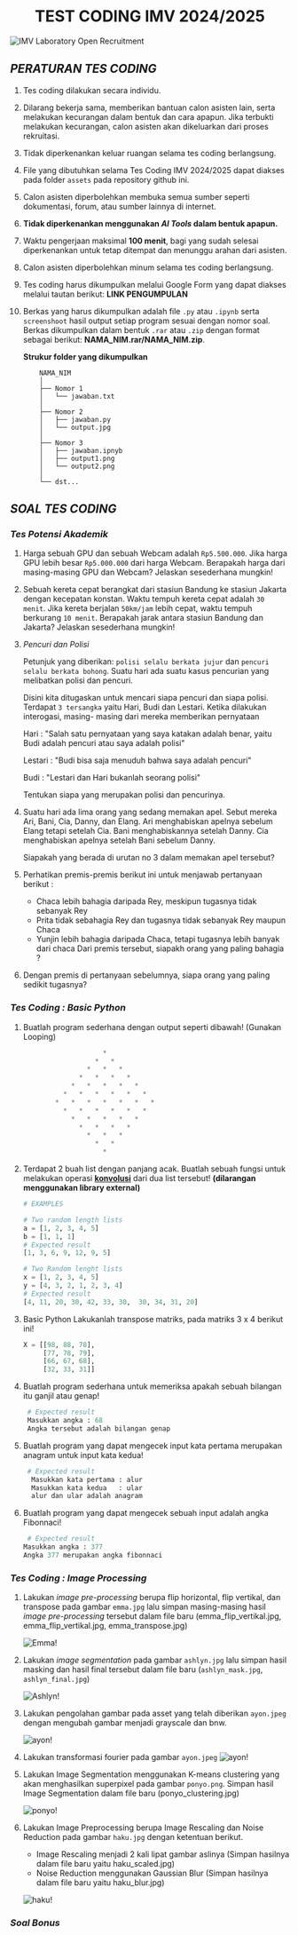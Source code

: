 <h1 style="text-align: center; font-weight: bold;">TEST CODING IMV 2024/2025</h1>

<img title="Banner" alt="IMV Laboratory Open Recruitment" src="display/banner.png">

## ***PERATURAN TES CODING***

1. Tes coding dilakukan secara individu.
2. Dilarang bekerja sama, memberikan bantuan calon asisten lain, serta melakukan kecurangan dalam bentuk dan cara apapun. Jika terbukti melakukan kecurangan, calon asisten akan dikeluarkan dari proses rekruitasi.
3. Tidak diperkenankan keluar ruangan selama tes coding berlangsung.
4. File yang dibutuhkan selama Tes Coding IMV 2024/2025 dapat diakses pada folder `assets` pada repository github ini.
5. Calon asisten diperbolehkan membuka semua sumber seperti dokumentasi, forum, atau sumber lainnya di internet.
6. **Tidak diperkenankan menggunakan ***AI Tools*** dalam bentuk apapun.**
7. Waktu pengerjaan maksimal **100 menit**, bagi yang sudah selesai diperkenankan untuk tetap ditempat dan menunggu arahan dari asisten.
8. Calon asisten diperbolehkan minum selama tes coding berlangsung.
9. Tes coding harus dikumpulkan melalui Google Form yang dapat diakses melalui tautan berikut: **LINK PENGUMPULAN**
10. Berkas yang harus dikumpulkan adalah file `.py` atau `.ipynb` serta `screenshoot` hasil output setiap program sesuai dengan nomor soal. Berkas dikumpulkan dalam bentuk `.rar` atau `.zip` dengan format sebagai berikut: **NAMA_NIM.rar/NAMA_NIM.zip**.

    **Strukur folder yang dikumpulkan**
    ```
        NAMA_NIM
        │
        ├── Nomor 1
        │   └── jawaban.txt
        │
        ├── Nomor 2
        │   ├── jawaban.py
        │   └── output.jpg
        │
        ├── Nomor 3
        │   ├── jawaban.ipnyb
        │   ├── output1.png
        │   └── output2.png
        │
        └── dst...
    ```

## ***SOAL TES CODING***

### ***Tes Potensi Akademik***

1. Harga sebuah GPU dan sebuah Webcam adalah `Rp5.500.000`. Jika harga GPU lebih besar `Rp5.000.000` dari harga Webcam. Berapakah harga dari masing-masing GPU dan Webcam? Jelaskan sesederhana mungkin!

2. Sebuah kereta cepat berangkat dari stasiun Bandung ke stasiun Jakarta dengan kecepatan konstan. Waktu tempuh kereta cepat adalah `30 menit`. Jika kereta berjalan `50km/jam` lebih cepat, waktu tempuh berkurang `10 menit`. Berapakah jarak antara stasiun Bandung dan Jakarta? Jelaskan sesederhana mungkin!

3. *Pencuri dan Polisi*

    Petunjuk yang diberikan: `polisi selalu berkata jujur` dan `pencuri selalu berkata bohong`. Suatu hari ada suatu kasus pencurian yang melibatkan polisi dan pencuri. 

    Disini kita ditugaskan untuk mencari siapa pencuri dan siapa polisi. Terdapat `3 tersangka` yaitu Hari, Budi dan Lestari. 
    Ketika dilakukan interogasi, masing- masing dari mereka memberikan pernyataan 

    Hari : "Salah satu pernyataan yang saya katakan adalah benar, yaitu Budi adalah pencuri atau saya adalah polisi" 

    Lestari : "Budi bisa saja menuduh bahwa saya adalah pencuri" 

    Budi : "Lestari dan Hari bukanlah seorang polisi" 

    Tentukan siapa yang merupakan polisi dan pencurinya.

4. Suatu hari ada lima orang yang sedang memakan apel. Sebut mereka Ari, Bani, Cia, Danny, dan Elang. Ari menghabiskan apelnya sebelum Elang tetapi setelah Cia. Bani menghabiskannya setelah Danny. Cia menghabiskan apelnya setelah Bani sebelum Danny. 

    Siapakah yang berada di urutan no 3 dalam memakan apel tersebut? 

5. Perhatikan premis-premis berikut ini untuk menjawab pertanyaan berikut :
    - Chaca lebih bahagia daripada Rey, meskipun tugasnya tidak sebanyak Rey
    - Prita tidak sebahagia Rey dan tugasnya tidak sebanyak Rey maupun Chaca
    - Yunjin lebih bahagia daripada Chaca, tetapi tugasnya lebih banyak dari chaca
  Dari premis tersebut, siapakh orang yang paling bahagia ?

6. Dengan premis di pertanyaan sebelumnya, siapa orang yang paling sedikit tugasnya?

### ***Tes Coding : Basic Python***

1. Buatlah program sederhana dengan output seperti dibawah! (Gunakan Looping)

    ```python
                        *   
                      *   *   
                    *   *   *   
                  *   *   *   *   
                *   *   *   *   *   
              *   *   *   *   *   *   
            *   *   *   *   *   *   *   
              *   *   *   *   *   *   
                *   *   *   *   *   
                  *   *   *   *   
                    *   *   *   
                      *   *   
                        *   
    ```

2. Terdapat 2 buah list dengan panjang acak. Buatlah sebuah fungsi untuk melakukan operasi [**konvolusi**](https://en.wikipedia.org/wiki/Convolution) dari dua list tersebut! **(dilarangan menggunakan library external)**

    ```python
    # EXAMPLES

    # Two random length lists
    a = [1, 2, 3, 4, 5]
    b = [1, 1, 1]
    # Expected result
    [1, 3, 6, 9, 12, 9, 5]

    # Two Random lenght lists
    x = [1, 2, 3, 4, 5]
    y = [4, 3, 2, 1, 2, 3, 4]
    # Expected result
    [4, 11, 20, 30, 42, 33, 30,  30, 34, 31, 20]
    `````

3. Basic Python 
Lakukanlah transpose matriks, pada matriks 3 x 4 berikut ini!

    ```python
    X = [[98, 88, 78],
         [77, 78, 79],
         [66, 67, 68],
         [32, 33, 31]] 
    ```

4. Buatlah program sederhana untuk memeriksa apakah sebuah bilangan itu ganjil atau genap!

    ```python
     # Expected result
     Masukkan angka : 68
     Angka tersebut adalah bilangan genap
    ```

5. Buatlah program yang dapat mengecek  input kata pertama merupakan anagram untuk input kata kedua!

    ```python
     # Expected result
      Masukkan kata pertama : alur
      Masukkan kata kedua   : ular
      alur dan ular adalah anagram
    ```

6. Buatlah program yang dapat mengecek sebuah input adalah angka Fibonnaci!

    ```python
     # Expected result
    Masukkan angka : 377
    Angka 377 merupakan angka fibonnaci
    ```

### ***Tes Coding : Image Processing***

1. Lakukan *image pre-processing* berupa flip horizontal, flip vertikal, dan transpose pada gambar `emma.jpg` lalu simpan masing-masing hasil *image pre-processing* tersebut dalam file baru (emma_flip_vertikal.jpg, emma_flip_vertikal.jpg, emma_transpose.jpg) 

    ![Emma!](/display/emma_preprocessing.jpg "Emma")

2. Lakukan *image segmentation* pada gambar `ashlyn.jpg` lalu simpan hasil masking dan hasil final tersebut dalam file baru (`ashlyn_mask.jpg`, `ashlyn_final.jpg`)

    ![Ashlyn!](/display/ashlyn_segmentation.jpg "Ashlyn")

3. Lakukan pengolahan gambar pada asset yang telah diberikan `ayon.jpeg` dengan mengubah gambar menjadi grayscale dan bnw.

   ![ayon!](/display/result_ahyeon.png "Ayon")

4. Lakukan transformasi fourier pada gambar `ayon.jpeg` 
    ![ayon!](/display/fft_ayon "Ayon")

5. Lakukan Image Segmentation menggunakan K-means clustering yang akan menghasilkan superpixel pada gambar `ponyo.png`. Simpan hasil Image Segmentation dalam file baru (ponyo_clustering.jpg)

   ![ponyo!](/display/ponyo_segmentation.png "Ponyo")


6. Lakukan Image Preprocessing berupa Image Rescaling dan Noise Reduction pada gambar `haku.jpg` dengan ketentuan berikut.
    - Image Rescaling menjadi 2 kali lipat gambar aslinya (Simpan hasilnya dalam file baru yaitu haku_scaled.jpg)
    - Noise Reduction menggunakan Gaussian Blur (Simpan hasilnya dalam file baru yaitu haku_blur.jpg)

   ![haku!](/display/haku_preprocessing.png "Haku")


### ***Soal Bonus***

